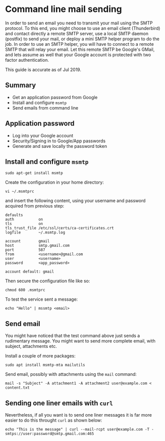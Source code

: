 # Command line mail sending

In order to send an email you need to transmit your mail using the SMTP protocol. To this end, you might choose to use an email client (Thunderbird) and contact directly a remote SMTP server, use a local SMTP daemon (postfix) to send your mail, or deploy a mini SMTP helper program to do the job. In order to use an SMTP helper, you will have to connect to a remote SMTP that will relay your email. Let this remote SMTP be Google's GMail, and lets assume as well that your Google account is protected with two factor authentication.

This guide is accurate as of Jul 2019.

## Summary

- Get an application password from Google
- Install and configure `msmtp`
- Send emails from command line

## Application password

- Log into your Google account
- Security/Signing in to Google/App passwords
- Generate and save locally the password token

## Install and configure `msmtp`

    sudo apt-get install msmtp

Create the configuration  in your home directory:

    vi ~/.msmtprc

and insert the following content, using your username and password acquired from previous step:

```
defaults
auth           on
tls            on
tls_trust_file /etc/ssl/certs/ca-certificates.crt
logfile        ~/.msmtp.log

account        gmail
host           smtp.gmail.com
port           587
from           <username>@gmail.com
user           <username>
password       <app_password>

account default: gmail
```

Then secure the configuration file like so:

    chmod 600 .msmtprc

To test the service sent a message:

    echo "Hello" | mssmtp <email>

## Send email

You might have noticed that the test command above just sends a rudimentary message. You might want to send more complete email, with subject, attachments etc.

Install a couple of more packages:

    sudo apt install msmtp-mta mailutils

Send email, possibly with attachments using the `mail` command:

    mail -s "Subject" -A attachment1 -A attachment2 user@example.com < content.txt

## Sending one liner emails with `curl`

Nevertheless, if all you want is to send one liner messages it is far more easier to do this throught `curl` as shown below:

    echo "This is the message" | curl --mail-rcpt user@example.com -T - smtps://user:password@smtp.gmail.com:465
